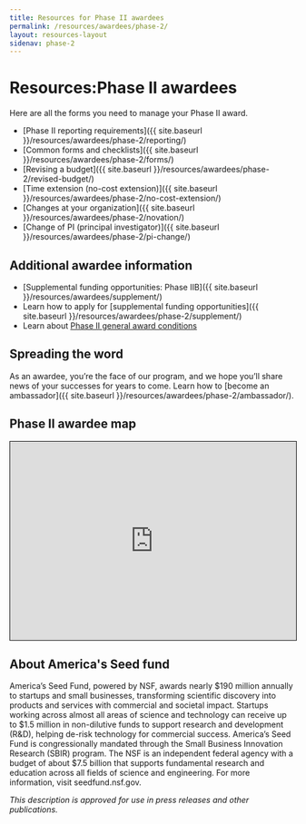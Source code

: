 ```yaml
---
title: Resources for Phase II awardees
permalink: /resources/awardees/phase-2/
layout: resources-layout
sidenav: phase-2
---
```

<h1>
  <span>Resources:</span>Phase II awardees
</h1>

Here are all the forms you need to manage your Phase II award.

- [Phase II reporting requirements]({{ site.baseurl }}/resources/awardees/phase-2/reporting/)
- [Common forms and checklists]({{ site.baseurl }}/resources/awardees/phase-2/forms/)
- [Revising a budget]({{ site.baseurl }}/resources/awardees/phase-2/revised-budget/)
- [Time extension (no-cost extension)]({{ site.baseurl }}/resources/awardees/phase-2/no-cost-extension/)
- [Changes at your organization]({{ site.baseurl }}/resources/awardees/phase-2/novation/)
- [Change of PI (principal investigator)]({{ site.baseurl }}/resources/awardees/phase-2/pi-change/)  

## Additional awardee information
- [Supplemental funding opportunities: Phase IIB]({{ site.baseurl }}/resources/awardees/supplement/)
- Learn how to apply for [supplemental funding opportunities]({{ site.baseurl }}/resources/awardees/phase-2/supplement/)
- Learn about [Phase II general award conditions](https://www.nsf.gov/awards/managing/special_conditions.jsp)

## Spreading the word

As an awardee, you’re the face of our program, and we hope you’ll share news of your successes for years to come. Learn how to [become an ambassador]({{ site.baseurl }}/resources/awardees/phase-2/ambassador/).

## Phase II awardee map
<iframe style="border:1px solid #000" width="100%" height="350" scrolling="no" frameborder="no" src="https://www.google.com/fusiontables/embedviz?q=select+col4+from+1T6tFw0G4Se29ehGIr7Us5Q3fZZveXKGGu4X8R6E&amp;viz=MAP&amp;h=false&amp;lat=39.09114204708225&amp;lng=-95.49757689882813&amp;t=1&amp;z=3.5&amp;l=col4&amp;y=2&amp;tmplt=2&amp;hml=GEOCODABLE"></iframe>


## About America's Seed fund

America’s Seed Fund, powered by NSF, awards nearly $190 million annually to startups and small businesses, transforming scientific discovery into products and services with commercial and societal impact. Startups working across almost all areas of science and technology can receive up to $1.5 million in non-dilutive funds to support research and development (R&D), helping de-risk technology for commercial success. America’s Seed Fund is congressionally mandated through the Small Business Innovation Research (SBIR) program. The NSF is an independent federal agency with a budget of about $7.5 billion that supports fundamental research and education across all fields of science and engineering. For more information, visit seedfund.nsf.gov.

_This description is approved for use in press releases and other publications._
